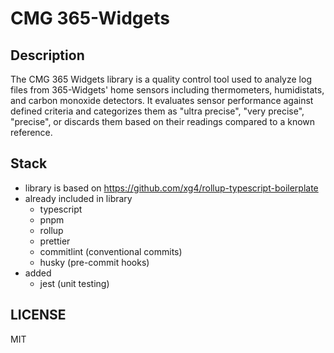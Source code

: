 # CMG 365-Widgets

## Description

The CMG 365 Widgets library is a quality control tool used to analyze log files from 365-Widgets' home sensors including thermometers, humidistats, and carbon monoxide detectors. It evaluates sensor performance against defined criteria and categorizes them as "ultra precise", "very precise", "precise", or discards them based on their readings compared to a known reference.

## Stack

- library is based on https://github.com/xg4/rollup-typescript-boilerplate
- already included in library
  - typescript
  - pnpm
  - rollup
  - prettier
  - commitlint (conventional commits)
  - husky (pre-commit hooks)
- added
  - jest (unit testing)

## LICENSE

MIT
